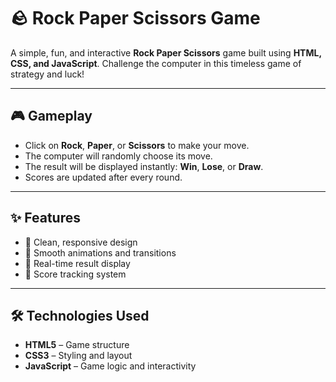 # 🪨 Rock Paper Scissors Game

A simple, fun, and interactive **Rock Paper Scissors** game built using **HTML, CSS, and JavaScript**. Challenge the computer in this timeless game of strategy and luck!

---

## 🎮 Gameplay

- Click on **Rock**, **Paper**, or **Scissors** to make your move.
- The computer will randomly choose its move.
- The result will be displayed instantly: **Win**, **Lose**, or **Draw**.
- Scores are updated after every round.

---

## ✨ Features

- 🔹 Clean, responsive design
- 🔹 Smooth animations and transitions
- 🔹 Real-time result display
- 🔹 Score tracking system

---

## 🛠️ Technologies Used

- **HTML5** – Game structure
- **CSS3** – Styling and layout
- **JavaScript** – Game logic and interactivity
